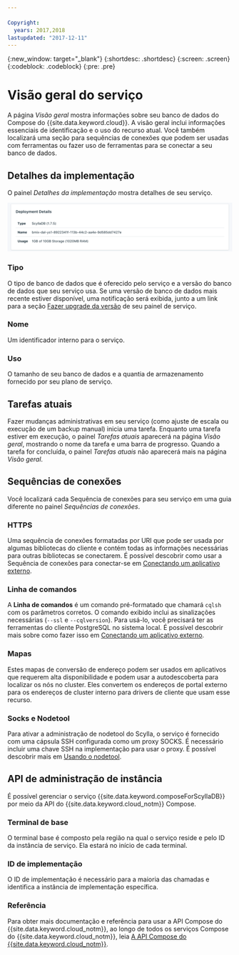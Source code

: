 ```yaml
---

Copyright:
  years: 2017,2018
lastupdated: "2017-12-11"
---
```


{:new_window: target="_blank"}
{:shortdesc: .shortdesc}
{:screen: .screen}
{:codeblock: .codeblock}
{:pre: .pre}

# Visão geral do serviço

A página _Visão geral_ mostra informações sobre seu banco de dados do Compose do {{site.data.keyword.cloud}}. A visão geral inclui informações essenciais de identificação e o uso do recurso atual. Você também localizará uma seção para sequências de conexões que podem ser usadas com ferramentas ou fazer uso de ferramentas para se conectar a seu banco de dados.

## Detalhes da implementação

O painel _Detalhes da implementação_ mostra detalhes de seu serviço.

![Deployment Details](./images/scylla-deployment-details.png "A view of the Deployment Details panel")

### Tipo

O tipo de banco de dados que é oferecido pelo serviço e a versão do banco de dados que seu serviço usa. Se uma versão de banco de dados mais recente estiver disponível, uma notificação será exibida, junto a um link para a seção [Fazer upgrade da versão](/docs/services/ComposeForScyllaDB/dashboard-settings.html#upgrade-version) de seu painel de serviço.

### Nome

Um identificador interno para o serviço.

### Uso

O tamanho de seu banco de dados e a quantia de armazenamento fornecido por seu plano de serviço.

## Tarefas atuais

Fazer mudanças administrativas em seu serviço (como ajuste de escala ou execução de um backup manual) inicia uma tarefa. Enquanto uma tarefa estiver em execução, o painel _Tarefas atuais_ aparecerá na página _Visão geral_, mostrando o nome da tarefa e uma barra de progresso. Quando a tarefa for concluída, o painel _Tarefas atuais_ não aparecerá mais na página _Visão geral_.

## Sequências de conexões

Você localizará cada Sequência de conexões para seu serviço em uma guia diferente no painel _Sequências de conexões_.

### HTTPS

Uma sequência de conexões formatadas por URI que pode ser usada por algumas bibliotecas do cliente e contém todas as informações necessárias para outras bibliotecas se conectarem. É possível descobrir como usar a Sequência de conexões para conectar-se em [Conectando um aplicativo externo](./connecting-external.html).

### Linha de comandos

A **Linha de comandos** é um comando pré-formatado que chamará `cqlsh` com os parâmetros corretos. O comando exibido inclui as sinalizações necessárias (`--ssl` e `--cqlversion`).  Para usá-lo, você precisará ter as ferramentas do cliente PostgreSQL no sistema local. É possível descobrir mais sobre como fazer isso em [Conectando um aplicativo externo](./connecting-external.html).

### Mapas
Estes mapas de conversão de endereço podem ser usados em aplicativos que requerem alta disponibilidade e podem usar a autodescoberta para localizar os nós no cluster. Eles convertem os endereços de portal externo para os endereços de cluster interno para drivers de cliente que usam esse recurso.

### Socks e Nodetool
Para ativar a administração de nodetool do Scylla, o serviço é fornecido com uma cápsula SSH configurada como um proxy SOCKS. É necessário incluir uma chave SSH na implementação para usar o proxy. É possível descobrir mais em [Usando o nodetool](./scylla-nodetool.html).


## API de administração de instância

É possível gerenciar o serviço {{site.data.keyword.composeForScyllaDB}} por meio da API do {{site.data.keyword.cloud_notm}} Compose.

### Terminal de base

O terminal base é composto pela região na qual o serviço reside e pelo ID da instância de serviço. Ela estará no início de cada terminal.

### ID de implementação

O ID de implementação é necessário para a maioria das chamadas e identifica a instância de implementação específica.

### Referência

Para obter mais documentação e referência para usar a API Compose do {{site.data.keyword.cloud_notm}}, ao longo de todos os serviços Compose do {{site.data.keyword.cloud_notm}}, leia [A API Compose do {{site.data.keyword.cloud_notm}}](https://www.compose.com/articles/the-ibm-cloud-compose-api/).
